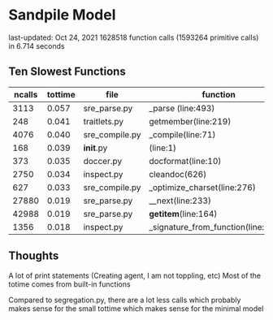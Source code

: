 # Sandpile Model
last-updated: Oct 24, 2021
1628518 function calls (1593264 primitive calls) in 6.714 seconds

## Ten Slowest Functions

|ncalls | tottime | file | function |
| --- | --- | --- | --- |
|3113 | 0.057 | sre_parse.py | _parse (line:493) |
| 248 | 0.041 | traitlets.py | getmember(line:219) |
| 4076 | 0.040 | sre_compile.py | _compile(line:71) |
| 168 | 0.039 | __init__.py | <module>(line:1) |
| 373 | 0.035 | doccer.py | docformat(line:10) |
| 2750 | 0.034 | inspect.py | cleandoc(626) |
| 627 | 0.033 | sre_compile.py | _optimize_charset(line:276) |
| 27880 | 0.019 | sre_parse.py | __next(line:233) |
| 42988 | 0.019 | sre_parse.py | __getitem__(line:164) |
| 1356 | 0.018 | inspect.py | _signature_from_function(line:2150) |

## Thoughts
A lot of print statements (Creating agent, I am not toppling, etc)
Most of the totime comes from built-in functions 
  
Compared to segregation.py, there are a lot less calls which probably makes sense for the small tottime which makes sense for the minimal model
